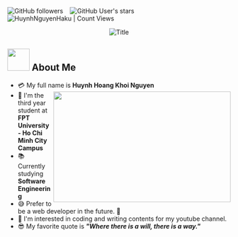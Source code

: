 <img alt="GitHub followers" src="https://img.shields.io/github/followers/HuynhNguyenHaku?style=social"> &nbsp;&nbsp; <img alt="GitHub User's stars" src="https://img.shields.io/github/stars/HuynhNguyenHaku?style=social"> &nbsp;&nbsp; <img alt="HuynhNguyenHaku | Count Views" src="https://enemo786q3svfle.m.pipedream.net" />

<div align="center">
  <img src="https://readme-typing-svg.herokuapp.com?font=Architects+Daughter&color=%2338C2FF&size=50&center=true&vCenter=true&height=60&width=600&lines=Hello!+I'm+Huynh+Nguyen!;Welcome+to+my+profile!" alt="Title"></img>
</div>


## <img src="https://raw.githubusercontent.com/nixin72/nixin72/master/wave.gif" width="50px" height="50px"></img> About Me

- :credit_card: My full name is **Huynh Hoang Khoi Nguyen** <img src="https://c.tenor.com/0MzHwuVYNcEAAAAC/sashimi-sushi.gif" width="400" height = "250" align="right"/>
- :school: I'm the third year student at **FPT University - Ho Chi Minh City Campus**
- :books: Currently studying **Software Engineering**
- :sweat_smile: Prefer to be a web developer in the future. :penguin:
- :monocle_face: I'm interested in coding and writing contents for my youtube channel.
- :sunglasses: My favorite quote is ***"Where there is a will, there is a way."*** 

